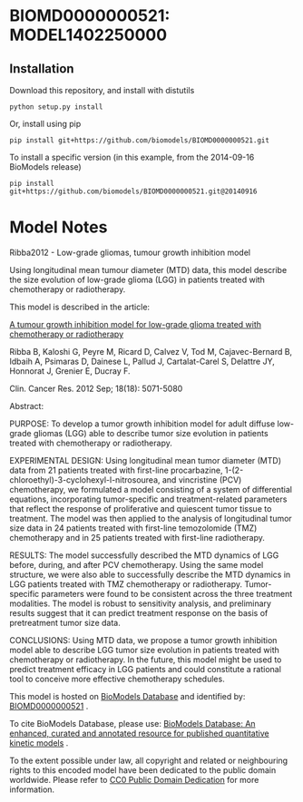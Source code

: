 # BIOMD0000000521: MODEL1402250000

## Installation

Download this repository, and install with distutils

`python setup.py install`

Or, install using pip

`pip install git+https://github.com/biomodels/BIOMD0000000521.git`

To install a specific version (in this example, from the 2014-09-16 BioModels release)

`pip install git+https://github.com/biomodels/BIOMD0000000521.git@20140916`


# Model Notes


Ribba2012 - Low-grade gliomas, tumour growth inhibition model

Using longitudinal mean tumour diameter (MTD) data, this model describe the
size evolution of low-grade glioma (LGG) in patients treated with chemotherapy
or radiotherapy.

This model is described in the article:

[A tumour growth inhibition model for low-grade glioma treated with
chemotherapy or radiotherapy](http://identifiers.org/pubmed/22761472)

Ribba B, Kaloshi G, Peyre M, Ricard D, Calvez V, Tod M, Cajavec-Bernard B,
Idbaih A, Psimaras D, Dainese L, Pallud J, Cartalat-Carel S, Delattre JY,
Honnorat J, Grenier E, Ducray F.

Clin. Cancer Res. 2012 Sep; 18(18): 5071-5080

Abstract:

PURPOSE: To develop a tumor growth inhibition model for adult diffuse low-
grade gliomas (LGG) able to describe tumor size evolution in patients treated
with chemotherapy or radiotherapy.

EXPERIMENTAL DESIGN: Using longitudinal mean tumor diameter (MTD) data from 21
patients treated with first-line procarbazine,
1-(2-chloroethyl)-3-cyclohexyl-l-nitrosourea, and vincristine (PCV)
chemotherapy, we formulated a model consisting of a system of differential
equations, incorporating tumor-specific and treatment-related parameters that
reflect the response of proliferative and quiescent tumor tissue to treatment.
The model was then applied to the analysis of longitudinal tumor size data in
24 patients treated with first-line temozolomide (TMZ) chemotherapy and in 25
patients treated with first-line radiotherapy.

RESULTS: The model successfully described the MTD dynamics of LGG before,
during, and after PCV chemotherapy. Using the same model structure, we were
also able to successfully describe the MTD dynamics in LGG patients treated
with TMZ chemotherapy or radiotherapy. Tumor-specific parameters were found to
be consistent across the three treatment modalities. The model is robust to
sensitivity analysis, and preliminary results suggest that it can predict
treatment response on the basis of pretreatment tumor size data.

CONCLUSIONS: Using MTD data, we propose a tumor growth inhibition model able
to describe LGG tumor size evolution in patients treated with chemotherapy or
radiotherapy. In the future, this model might be used to predict treatment
efficacy in LGG patients and could constitute a rational tool to conceive more
effective chemotherapy schedules.

This model is hosted on [BioModels Database](http://www.ebi.ac.uk/biomodels/)
and identified by:
[BIOMD0000000521](http://identifiers.org/biomodels.db/BIOMD0000000521) .

To cite BioModels Database, please use: [BioModels Database: An enhanced,
curated and annotated resource for published quantitative kinetic
models](http://identifiers.org/pubmed/20587024) .

To the extent possible under law, all copyright and related or neighbouring
rights to this encoded model have been dedicated to the public domain
worldwide. Please refer to [CC0 Public Domain
Dedication](http://creativecommons.org/publicdomain/zero/1.0/) for more
information.


